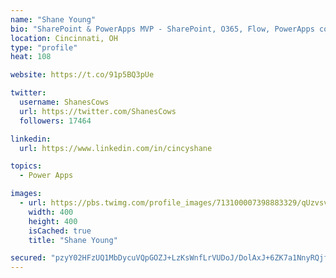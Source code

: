 ```yaml
---
name: "Shane Young"
bio: "SharePoint & PowerApps MVP - SharePoint, O365, Flow, PowerApps consulting? @PowerApps911 | Pure Snark? You found it."
location: Cincinnati, OH
type: "profile"
heat: 108

website: https://t.co/91p5BQ3pUe

twitter:
  username: ShanesCows
  url: https://twitter.com/ShanesCows
  followers: 17464

linkedin:
  url: https://www.linkedin.com/in/cincyshane

topics:
  - Power Apps

images:
  - url: https://pbs.twimg.com/profile_images/713100007398883329/qUzvsvQ3_400x400.jpg
    width: 400
    height: 400
    isCached: true
    title: "Shane Young"

secured: "pzyY02HFzUQ1MbDycuVQpGOZJ+LzKsWnfLrVUDoJ/DolAxJ+6ZK7a1NnyRQjfPPxA4JqkeWnYk5tG31A0gBaLqYiz0UNWYaTAx8y7aYgVD2tYI9snTGa5+UsfIqLU/VVZtAWcENCXkaxUkXsJxM3R954KK+vdl3CBwCZD9oW3kIr8zWp7HkwL/vRBAK2u4DvT5Ma87vCQzSJ5YPXKYJhRDsmh2AICPg5FmNU7hvDH7F33oQOvZM9EPLbZvjB0JwvDt34zifucefyRVzWS53M8SxnbAJDlEj9KbRl4JDjK5Vx9oI9GI4nDxtpjj5E4a97POUdj/rBb590B7WPy1RvuZq04bFbxvuMK7l5mShynbDZUxkhtZ+C2bRI4u/ZPCtJIPTBhT5SJL7U11c1DjdN5c0zAlH0SMQGsGN9FiwSSZA=;Q338aOzwMHLljCiVb6yi6A=="
---
```


